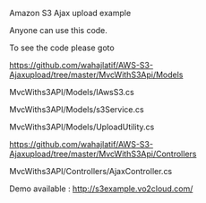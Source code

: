 Amazon S3 Ajax upload example

Anyone can use this code.


To see the code please goto 

https://github.com/wahajlatif/AWS-S3-Ajaxupload/tree/master/MvcWithS3Api/Models


MvcWiths3API/Models/IAwsS3.cs

MvcWiths3API/Models/s3Service.cs

MvcWiths3API/Models/UploadUtility.cs


https://github.com/wahajlatif/AWS-S3-Ajaxupload/tree/master/MvcWithS3Api/Controllers

MvcWiths3API/Controllers/AjaxController.cs



Demo available : http://s3example.vo2cloud.com/
